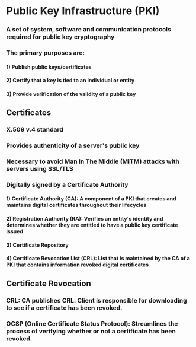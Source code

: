 # Public Key Infrastructure (PKI)

### A set of system, software and communication protocols required for public key cryptography

### The primary purposes are:

#### 1) Publish public keys/certificates

#### 2) Certify that a key is tied to an individual or entity

#### 3) Provide verification of the validity of a public key

## Certificates

### X.509 v.4 standard

### Provides authenticity of a server's public key

### Necessary to avoid Man In The Middle (MiTM) attacks with servers using SSL/TLS

### Digitally signed by a Certificate Authority 

#### 1) Certificate Authority (CA): A component of a PKI that creates and maintains digital certificates throughout their lifecycles

#### 2) Registration Authority (RA): Verifies an entity's identity and determines whether they are entitled to have a public key certificate issued

#### 3) Certificate Repository

#### 4) Certificate Revocation List (CRL): List that is maintained by the CA of a PKI that contains information revoked digital certificates

## Certificate Revocation

### CRL: CA publishes CRL. Client is responsible for downloading to see if a certificate has been revoked.

### OCSP (Online Certificate Status Protocol): Streamlines the process of verifying whether or not a certificate has been revoked.
